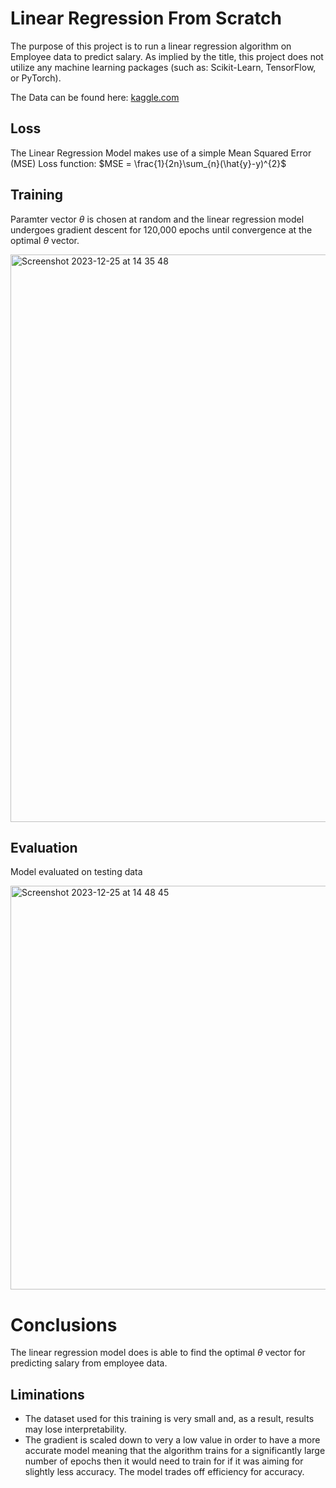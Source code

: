 # Linear Regression From Scratch
The purpose of this project is to run a linear regression algorithm on Employee data to predict salary.
As implied by the title, this project does not utilize any machine learning packages (such as: Scikit-Learn, TensorFlow, or PyTorch).


The Data can be found here: [kaggle.com](https://www.kaggle.com/code/vivinbarath/simple-linear-regression-for-salary-data/input)

## Loss
The Linear Regression Model makes use of a simple Mean Squared Error (MSE) Loss function:
$MSE = \frac{1}{2n}\sum_{n}(\hat{y}-y)^{2}$

## Training
Paramter vector $\theta$ is chosen at random and the linear regression model undergoes gradient descent for 120,000 epochs until convergence at the optimal $\theta$ vector.

<img width="908" alt="Screenshot 2023-12-25 at 14 35 48" src="https://github.com/CallihanB03/Linear.Regression.From.Scratch/assets/123860294/ca117fd9-4315-422e-9d2b-3977c46398f4">

## Evaluation
Model evaluated on testing data

<img width="646" alt="Screenshot 2023-12-25 at 14 48 45" src="https://github.com/CallihanB03/Linear.Regression.From.Scratch/assets/123860294/6bfc1f9d-f102-4832-b7d4-7e90b27134c4">

# Conclusions
The linear regression model does is able to find the optimal $\theta$ vector for predicting salary from employee data.

## Liminations
* The dataset used for this training is very small and, as a result, results may lose interpretability.
* The gradient is scaled down to very a low value in order to have a more accurate model meaning that the algorithm trains for a significantly large number of epochs then it would need to train for if it was aiming for slightly less accuracy. The model trades off efficiency for accuracy.
